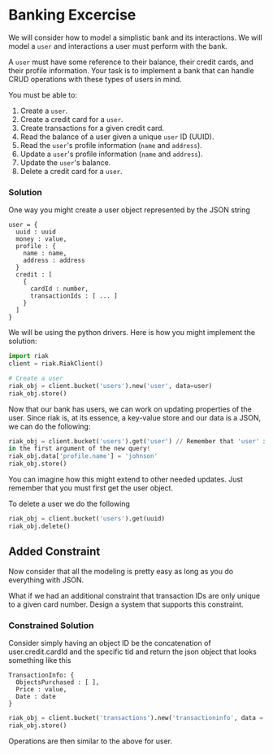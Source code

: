 # Banking Excercise
We will consider how to model a simplistic bank and its interactions. We will model a `user`
and interactions a user must perform with the bank. 

A `user` must have some reference to their balance, their credit cards, and their profile information. 
Your task is to implement a bank that can handle CRUD operations with these types of users in mind.

You must be able to:
1. Create a `user`.
2. Create a credit card for a `user`.
3. Create transactions for a given credit card.
4. Read the balance of a user given a unique `user` ID (UUID).
5. Read the `user`'s profile information (`name` and `address`).
6. Update a `user`'s profile information (`name` and `address`).
7. Update the `user`'s balance.
8. Delete a credit card for a `user`.

### Solution
One way you might create a user object represented by the JSON string
```
user = {
  uuid : uuid
  money : value,
  profile : {
    name : name,
    address : address
  }
  credit : [
    {
      cardId : number,
      transactionIds : [ ... ]
    }
  ]
}
```

We will be using the python drivers. Here is how you might implement the solution:
```python
import riak
client = riak.RiakClient()

# Create a user
riak_obj = client.bucket('users').new('user', data=user)
riak_obj.store()
```

Now that our bank has users, we can work on updating properties of the user.
Since riak is, at its essence, a key-value store and our data is a JSON, we can do the following:
```python
riak_obj = client.bucket('users').get('user') // Remember that 'user' is whatever you put
in the first argument of the new query!
riak_obj.data['profile.name'] = 'johnson' 
riak_obj.store()
```
You can imagine how this might extend to other needed updates. 
Just remember that you must first get the user object.

To delete a user we do the following
```python
riak_obj = client.bucket('users').get(uuid)
riak_obj.delete()
```

## Added Constraint
Now consider that all the modeling is pretty easy as long as you do everything with JSON.

What if we had an additional constraint that transaction IDs are only unique to a given card number.
Design a system that supports this constraint.

### Constrained Solution
Consider simply having an object ID be the concatenation of user.credit.cardId
and the specific tid and return the json object that looks something like this

```
TransactionInfo: {
  ObjectsPurchased : [ ],
  Price : value,
  Date : date
}
```

```python
riak_obj = client.bucket('transactions').new('transactioninfo', data = TransactionInfo)
riak_obj.store()
```

Operations are then similar to the above for user.
